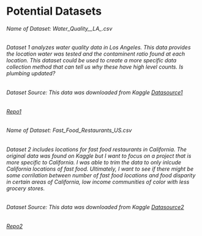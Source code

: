 # Potential Datasets
###### Name of Dataset: Water_Quality__LA_.csv 
###### Dataset 1 analyzes water quality data in Los Angeles. This data provides the location water was tested and the contaminent ratio found at each location. This dataset could be used to create a more specific data collection method that can tell us why these have high level counts. Is plumbing updated?
###### Dataset Source: This data was downloaded from Kaggle [Datasource1](https://www.kaggle.com/peternooteboom/los-angeles-water-quality)
###### [Repo1](https://github.com/stephandrade14/up206a---StephanieA/blob/main/data/Water_Quality__LA_.csv)

###### Name of Dataset: Fast_Food_Restaurants_US.csv
###### Dataset 2 includes locations for fast food restaurants in California. The original data was found on Kaggle but I want to focus on a project that is more specific to California. I was able to trim the data to only inlcude California locations of fast food. Ultimately, I want to see if there might be some corrilation between number of fast food locations and food disparity in certain areas of California, low income communities of color with less grocery stores.
###### Dataset Source: This data was downloaded from Kaggle [Datasource2](https://www.kaggle.com/khushishahh/fast-food-restaurants-across-us)
###### [Repo2](https://github.com/stephandrade14/up206a---StephanieA/blob/main/data/Fast_Food_Restaurants_CA.csv)
